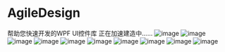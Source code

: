 # AgileDesign
帮助您快速开发的WPF UI控件库
正在加速建造中......
![image](https://user-images.githubusercontent.com/56998197/126293140-649ff57e-dbf5-4824-9e42-816f2b393d2d.png)
![image](https://user-images.githubusercontent.com/56998197/126293175-c729c65d-d162-4ebf-886d-320650385d75.png)
![image](https://user-images.githubusercontent.com/56998197/126293806-e08b8a61-7ea3-467c-ac88-94c066a2254f.png)
![image](https://user-images.githubusercontent.com/56998197/126293368-68631893-8870-4336-9b52-68ce4e278833.png)
![image](https://user-images.githubusercontent.com/56998197/126293993-f8ddf94a-bfa1-4d3c-9c93-0ea51f9a62ad.png)
![image](https://user-images.githubusercontent.com/56998197/126293415-b8d560e4-32ec-4b82-a835-0b1b52841ea1.png)
![image](https://user-images.githubusercontent.com/56998197/126293428-bdc6c777-28d1-421b-82da-ab6597609f67.png)
![image](https://user-images.githubusercontent.com/56998197/126293444-b0f9737b-8225-4850-8b14-43e809146f47.png)
![image](https://user-images.githubusercontent.com/56998197/126293468-d1cfd64a-fcb7-42e6-a0f6-ece6cc23156e.png)
![image](https://user-images.githubusercontent.com/56998197/126293485-4b40a0bd-c35d-4e80-9918-d3c127019174.png)




